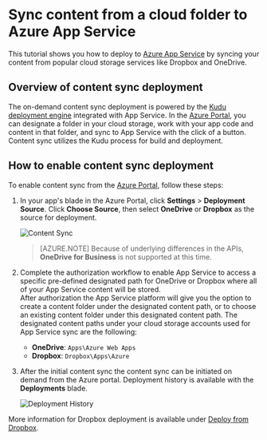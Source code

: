 <properties
    pageTitle="Sync content from a cloud folder to Azure App Service"
    description="Learn how to deploy your app to Azure App Service via content sync from a cloud folder."
    services="app-service"
    documentationcenter=""
    author="dariagrigoriu"
    manager="wpickett"
    editor="mollybos" />
<tags
    ms.assetid="88d3a670-303a-4fa2-9de9-715cc904acec"
    ms.service="app-service"
    ms.workload="na"
    ms.tgt_pltfrm="na"
    ms.devlang="na"
    ms.topic="article"
    ms.date="06/13/2016"
    wacn.date=""
    ms.author="dariagrigoriu" />

# Sync content from a cloud folder to Azure App Service
This tutorial shows you how to deploy to [Azure App Service](/documentation/articles/app-service-changes-existing-services/) by syncing your content from popular cloud storage services like Dropbox and OneDrive. 

## <a name="overview"></a>Overview of content sync deployment
The on-demand content sync deployment is powered by the [Kudu deployment engine](https://github.com/projectkudu/kudu/wiki) 
integrated with App Service. In the [Azure Portal](https://portal.azure.cn), you can designate a folder in your cloud storage, 
work with your app code and content in that folder, and sync to App Service with the click of a button. Content sync utilizes the Kudu process for build and deployment. 

## <a name="contentsync"></a>How to enable content sync deployment
To enable content sync from the [Azure Portal](https://portal.azure.cn), follow these steps:

1. In your app's blade in the Azure Portal, click **Settings** > **Deployment Source**. Click **Choose Source**, then select **OneDrive** or **Dropbox** as the source for deployment. 
   
    ![Content Sync](./media/app-service-deploy-content-sync/deployment_source.png)
   
   > [AZURE.NOTE]
   > Because of underlying differences in the APIs, **OneDrive for Business** is not supported at this time. 
   > 
   > 
2. Complete the authorization workflow to enable App Service to access a specific pre-defined designated path for OneDrive or Dropbox where all of your App Service content will be stored.  
    After authorization the App Service platform will give you the option to create a content folder under the designated content path, or to choose an existing content folder under this designated content path. The designated content paths under your cloud storage accounts used for App Service sync are the following:  
   
   * **OneDrive**: `Apps\Azure Web Apps` 
   * **Dropbox**: `Dropbox\Apps\Azure`
3. After the initial content sync the content sync can be initiated on demand from the Azure portal. Deployment history is available with the **Deployments** blade.
   
    ![Deployment History](./media/app-service-deploy-content-sync/onedrive_sync.png)

More information for Dropbox deployment is available under [Deploy from Dropbox](http://blogs.msdn.com/b/windowsazure/archive/2013/03/19/new-deploy-to-windows-azure-web-sites-from-dropbox.aspx). 

